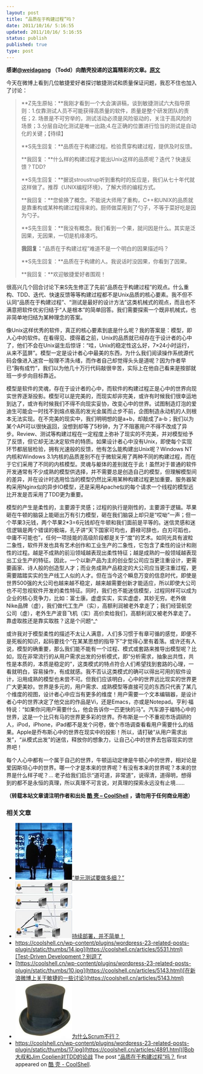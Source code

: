 ```yaml
---
layout: post
title: “品质在于构建过程”吗？
date: 2011/10/16/ 5:16:55
updated: 2011/10/16/ 5:16:55
status: publish
published: true
type: post
---
```


**感谢[@weidagang](http://weibo.com/n/weidagang) （Todd）向酷壳投递的这篇精彩的文章。[原文](http://www.cnblogs.com/weidagang2046/archive/2011/10/15/2213672.html)**


今天在微博上看到几位敏捷爱好者探讨敏捷测试和质量保证问题，我忍不住也加入了讨论：



> **Z先生原帖：**我刚才看到一个大会演讲稿，谈到敏捷测试六大指导原则：1.仅靠测试人员不可能获得高质量的软件，质量是整个研发团队的责任；2. 场景是不可穷举的，测试活动必须是风险驱动的，关注于高风险的场景；3.分层自动化测试是唯一出路;4.在正确的位置进行恰当的测试是自动化的关键；【待续】
> 
> 
> **S先生回复：**品质在于构建过程。检验贯穿构建过程，提供及时反馈。
> 
> 
> **我回复：**什么样的构建过程才能出Unix这样的品质呢？迭代？快速反馈？TDD?
> 
> 
> **S先生回复：**据说stroustrup听到重构时的反应是，我们从七十年代就这样做了。推荐《UNIX编程环境》，了解大师的编程方式。
> 
> 
> **我回复：**您偷换了概念。不能说大师用了重构，C++和UNIX的品质就是靠重构或某种构建过程得来的。厨师做菜用到了勺子，不等于菜好吃是因为勺子。
> 
> 
> **S先生回复：**我没有概念。我们看到一个果，就问因是什么。其实是泛因果，无因果，一切是机缘凑巧。
> 
> 
> **我回复：**“品质在于构建过程”难道不是一个明白的因果描述吗？
> 
> 
> **S先生回复：**品质在于构建的人。我说话时没因果，你看到了因果。
> 
> 
> **我回复：**欢迎敏捷爱好者围观！
> 
> 


很高兴几个回合讨论下来S先生修正了先前“品质在于构建过程”的观点。什么重构、TDD、迭代、快速反馈等等构建过程都不是Unix品质的核心要素。我不但不认同“品质在于构建过程”、“测试是最好的设计方法”这类机械式的观点，而且也不满意把软件优劣归结于“人是根本”的简单回答。我们需要探索一个既非机械式，也非简单地归结为某种理念的答案。



像Unix这样优秀的软件，真正的核心要素到底是什么呢？我的答案是：模型，即人心中的软件。在看得见、摸得着之前，Unix的品质就已经存在于设计者的心中了，他们不会在Unix诞生后惊讶：“哇，Unix的稳定性这么好，7×24小时运行，从来不蓝屏”。模型一定是设计者心中最美的东西，为什么我们阅读操作系统源代码会像进入迷宫一般理不清头绪，而作者自己却觉得头头是道呢？因为作者早已“胸有成竹”，我们以为他几十万行代码敲很辛苦，实际上在他自己看来是按部就班一步步向目标靠近。


模型是软件的灵魂，存在于设计者的心中，而软件的构建过程正是心中的世界向现实世界逐渐投影。模型可以是完美的，而现实却非完美，或许有时候我们很幸运地到达了，或许有时候我们不得不向现实妥协，改变心中的世界。试图制造灯泡的爱迪生可能会一时找不到熔点极高的发光金属而止步不前，企图制造永动机的人则根本无法实现。在不完美的现实中，我们明明想的是a+b，却敲成了a-b；我们以为某个API可以很快返回，没想到却等了5秒钟，为了不阻塞用户不得不改成了异步。Review、测试等构建过程在一定程度上弥补了现实的不完美，并对模型给予了反馈，但它却无法决定软件的特质。如果设计者心中没有Unix，即使每个实现环节都层层检验，拥有光速般的反馈，他有怎么能构建出Unix呢？Windows NT内核和Windows 3.1内核的品质差别不在于微软采用了两种不同的构建过程，而在于它们采用了不同的内核模型。灵魂与躯体的差别就在于此！虽然对于普通的软件开发通常有不少成熟的模型供选择，并不需要总是创造自己的模型，但理解模型间的差异，并在设计时选用恰当的模型仍然比采用某种构建过程更加重要。服务器架构采用Nginx似的异步IO模型，还是采用Apache似的每个请求一个线程的模型远比开发是否采用了TDD更为重要。


模型的产生是柔性的，主要源于灵感；过程的执行是刚性的，主要源于逻辑。苹果砸在牛顿的脑袋上能砸出万有引力模型，砸在我们脑袋上却只是“哎呦”一声；但一个苹果3元钱，两个苹果2\*3=6元钱却在牛顿和我们面前是平等的。迷信灵感和迷信逻辑是两个错误的极端，孔子讲“天下国家可均也，爵禄可辞也，白刃可蹈也，中庸不可能也”，任何一项技能的高级阶段都是关于“度”的艺术。如同光具有波粒二象性，软件开发也具有艺术创作和工业生产的二象性，它包含了柔性的设计和刚性的过程。越是不成熟的前沿领域越表现出柔性特征；越是成熟的一般领域越表现出工业生产的特征。因此，一个以新产品为主的创业型公司应当更注重设计，更需要画家、诗人般的创造型人才；而业务成熟产品稳定的大公司应当更注重过程，更需要踏踏实实的生产线工人似的人才。但在当今这个瞬息万变的信息时代，即使是世界500强的大公司也越来越不稳定，越来越需要创新才能适应，所以即使大公司也不可忽视软件开发的柔性特征。同时，我们也不能迷信模型，过程同样可以成为企业的核心竞争力，比如：富士康。虚虚实实，实实虚虚，其妙无穷。老外做Nike品牌（虚），我们做代工生产（实），高额利润被老外拿走了；我们经营航空公司（虚），老外生产波音飞机（实）高价卖给我们，高额利润又被老外拿走了。靠虚取胜还是靠实取胜？这是个问题^\_^


或许我对于模型柔性的描述不太让人满意，人们多习惯于有章可循的感觉，即便不是死板的知识，起码要找个“在某某思想的指导下”才觉得心里有着落。或许还有人说，模型的确重要，那么我们能不能有一个过程、模式或套路来推导出模型呢？比如，现在非常流行的从用户需求出发的分析模式，即“分析需求，抽象出共性，共性是本质的，本质是稳定的”，这类模式的特点符合人们希望找到套路的心理，一看就明白，容易操作，有成就感。我不否认这类模式的确可以得出可用的软件设计，沿用成熟的模型也未尝不可。但我们应该明白，心中的世界远比现实的世界更广大更美妙。世界是多元的，用户需求、成熟模型等直接可见的东西只代表了某几个维度的视图，设计者心中应当有更多的维度！用户需要一个文本编辑器，是设计者心中的世界决定了他交出的作品是Vi，还是Emacs，亦或是Notepad。亨利·福特说：“如果你问用户需要什么，他会告诉你一匹更快的马”。汽车源于福特心中的世界，这是一个比只有马的世界更多彩的世界。乔布斯是一个不重视市场调研的人，iPod，iPhone，iPad都不是发个问卷，做个市场调查看看用户需要什么的结果。Apple是乔布斯心中的世界在现实中的投影！所以，请打破“从用户需求出发”，“从模式出发”的迷信，释放你的想象力，让自己心中的世界去包容现实的世界吧！


每个人心中都有一个属于自己的世界，牛顿运动定律是牛顿心中的世界，相对论是爱因斯坦心中的世界。哪一个才是本来的世界呢？有没有本来的世界呢？本来的世界是什么样子呢？… 老子给我们启示“道可道，非常道”，说得清，道得明，想得到的都不是永恒的真理，所以真理不可言说，对真理的探索永远没有止境……



**（转载本站文章请注明作者和出处 [酷 壳 – CoolShell](https://coolshell.cn/) ，请勿用于任何商业用途）**



### 相关文章

* [![“单元测试要做多细？”](../wp-content/uploads/2012/09/fight-150x150.jpg)](https://coolshell.cn/articles/8209.html)[“单元测试要做多细？”](https://coolshell.cn/articles/8209.html)
* [![持续部署，并不简单！](../wp-content/uploads/2012/06/hudsonCI2-150x150.jpg)](https://coolshell.cn/articles/7657.html)[持续部署，并不简单！](https://coolshell.cn/articles/7657.html)
* [https://coolshell.cn/wp-content/plugins/wordpress-23-related-posts-plugin/static/thumbs/14.jpg](https://coolshell.cn/articles/5531.html)[Test-Driven Development？别逗了](https://coolshell.cn/articles/5531.html)
* [https://coolshell.cn/wp-content/plugins/wordpress-23-related-posts-plugin/static/thumbs/10.jpg](https://coolshell.cn/articles/5143.html)[在新浪微博上关于敏捷的一些讨论](https://coolshell.cn/articles/5143.html)
* [![为什么Scrum不行？](../wp-content/uploads/2011/07/hat-150x150.jpeg)](https://coolshell.cn/articles/5044.html)[为什么Scrum不行？](https://coolshell.cn/articles/5044.html)
* [https://coolshell.cn/wp-content/plugins/wordpress-23-related-posts-plugin/static/thumbs/17.jpg](https://coolshell.cn/articles/4891.html)[Bob大叔和Jim Coplien对TDD的论战](https://coolshell.cn/articles/4891.html)
The post [“品质在于构建过程”吗？](https://coolshell.cn/articles/5625.html) first appeared on [酷 壳 - CoolShell](https://coolshell.cn).